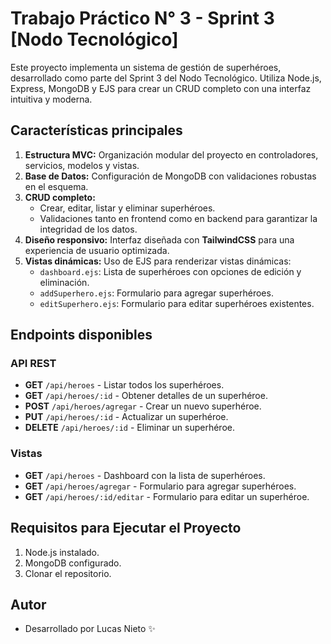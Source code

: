 # Trabajo Práctico N° 3 - Sprint 3 [Nodo Tecnológico]

Este proyecto implementa un sistema de gestión de superhéroes, desarrollado como parte del Sprint 3 del Nodo Tecnológico. Utiliza Node.js, Express, MongoDB y EJS para crear un CRUD completo con una interfaz intuitiva y moderna.

## Características principales

1. **Estructura MVC:** Organización modular del proyecto en controladores, servicios, modelos y vistas.
2. **Base de Datos:** Configuración de MongoDB con validaciones robustas en el esquema.
3. **CRUD completo:**
   - Crear, editar, listar y eliminar superhéroes.
   - Validaciones tanto en frontend como en backend para garantizar la integridad de los datos.
4. **Diseño responsivo:** Interfaz diseñada con **TailwindCSS** para una experiencia de usuario optimizada.
5. **Vistas dinámicas:** Uso de EJS para renderizar vistas dinámicas:
   - `dashboard.ejs`: Lista de superhéroes con opciones de edición y eliminación.
   - `addSuperhero.ejs`: Formulario para agregar superhéroes.
   - `editSuperhero.ejs`: Formulario para editar superhéroes existentes.

## Endpoints disponibles

### API REST
- **GET** `/api/heroes` - Listar todos los superhéroes.
- **GET** `/api/heroes/:id` - Obtener detalles de un superhéroe.
- **POST** `/api/heroes/agregar` - Crear un nuevo superhéroe.
- **PUT** `/api/heroes/:id` - Actualizar un superhéroe.
- **DELETE** `/api/heroes/:id` - Eliminar un superhéroe.

### Vistas
- **GET** `/api/heroes` - Dashboard con la lista de superhéroes.
- **GET** `/api/heroes/agregar` - Formulario para agregar superhéroes.
- **GET** `/api/heroes/:id/editar` - Formulario para editar un superhéroe.

## Requisitos para Ejecutar el Proyecto
1. Node.js instalado.
2. MongoDB configurado.
3. Clonar el repositorio.

## Autor
- Desarrollado por Lucas Nieto ✨